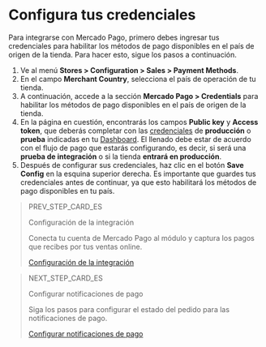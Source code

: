 # Configura tus credenciales

Para integrarse con Mercado Pago, primero debes ingresar tus credenciales para habilitar los métodos de pago disponibles en el país de origen de la tienda. Para hacer esto, sigue los pasos a continuación.

1. Ve al menú **Stores > Configuration > Sales > Payment Methods**.
2. En el campo **Merchant Country**, selecciona el país de operación de tu tienda.
2. A continuación, accede a la sección **Mercado Pago > Credentials** para habilitar los métodos de pago disponibles en el país de origen de la tienda.
3. En la página en cuestión, encontrarás los campos **Public key** y **Access token**, que deberás completar con las [credenciales](/developers/es/guides/additional-content/credentials/credentials) de **producción** o **prueba** indicadas en tu [Dashboard](/developers/es/guides/additional-content/dashboard/introduction). El llenado debe estar de acuerdo con el flujo de pago que estarás configurando, es decir, si será una **prueba de integración** o si la tienda **entrará en producción**.
3. Después de configurar sus credenciales, haz clic en el botón **Save Config** en la esquina superior derecha. Es importante que guardes tus credenciales antes de continuar, ya que esto habilitará los métodos de pago disponibles en tu país.

> PREV_STEP_CARD_ES
>
> Configuración de la integración
>
> Conecta tu cuenta de Mercado Pago al módulo y captura los pagos que recibes por tus ventas online.
>
> [Configuración de la integración](/developers/es/docs/magento-two/integration-configuration)

> NEXT_STEP_CARD_ES
>
> Configurar notificaciones de pago
>
> Siga los pasos para configurar el estado del pedido para las notificaciones de pago.
>
> [Configurar notificaciones de pago](/developers/es/docs/magento-two/integration-configuration/notifications)